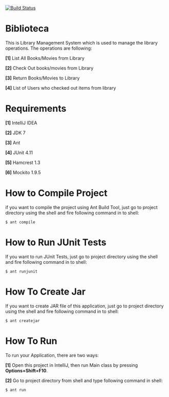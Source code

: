 [![Build Status](https://travis-ci.org/rajatguptarg/twu-biblioteca-rajatg.svg?branch=master)](https://travis-ci.org/rajatguptarg/twu-biblioteca-rajatg)

Biblioteca
===========

This is Library Management System which is used to manage the library operations. The operations are following:

**[1]** List All Books/Movies from Library

**[2]** Check Out books/movies from Library

**[3]** Return Books/Movies to Library

**[4]** List of Users who checked out items from library

Requirements
============
**[1]** IntelliJ IDEA

**[2]** JDK 7

**[3]** Ant

**[4]** JUnit 4.11

**[5]** Hamcrest 1.3

**[6]** Mockito 1.9.5

How to Compile Project
=======================

if you want to compile the project using Ant Build Tool, just go to project directory 
using the shell and fire following command in to shell:

    $ ant compile

How to Run JUnit Tests
=======================

If you want to run JUnit Tests, just go to project directory using the shell 
and fire following command in to shell:

    $ ant runjunit

How To Create Jar
=================

If you want to create JAR file of this application, just go to project directory using the shell
and fire following command in to shell:
    
    $ ant createjar

How To Run
===========

To run your Application, there are two ways:

**[1]** Open this project in IntelliJ, then run Main class by pressing **Options+Shift+F10**.

**[2]** Go to project directory from shell and type following command in shell:
    
    $ ant run
